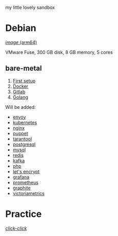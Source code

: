 my little lovely sandbox

# Debian
[_image_ (arm64)](https://mirror.yandex.ru/debian-cd/current/arm64)

VMware Fuse, 300 GB disk, 8 GB memory, 5 cores

## bare-metal

1. [First setup](Debian/first_setup.md)
2. [Docker](Debian/docker.md)
3. [Gitlab](Debian/bare-metal/gitlab.md)
4. [Golang](Debian/bare-metal/golang.md)

Will be added:
- [envoy](Debian/bare-metal/envoy.md)
- [kubernetes](Debian/kubernetes.md)
- [nginx](Debian/bare-metal/nginx.md)
- [puppet](Debian/bare-metal/puppet.md)
- [tarantool](Debian/bare-metal/tarantool.md)
- [postgresql](Debian/bare-metal/postgresql.md)
- [mysql](Debian/bare-metal/mysql.md)
- [redis](Debian/bare-metal/redis.md)
- [kafka](Debian/bare-metal/kafka.md)
- [php](Debian/bare-metal/php.md)
- [let's encrypt](Debian/lets_encrypt.md)
- [grafana](Debian/bare-metal/grafana.md)
- [prometheus](Debian/bare-metal/prometheus.md)
- [graphite](Debian/bare-metal/graphite.md)
- [victoriametrics](Debian/bare-metal/victoriametrics.md)


# Practice
[*click-click*](Practice/README.md)
